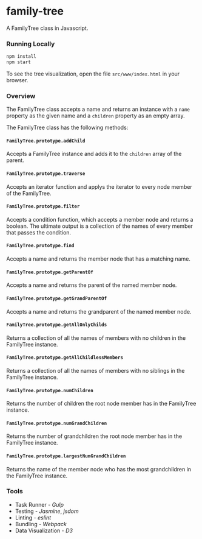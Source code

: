 # family-tree

A FamilyTree class in Javascript.

### Running Locally

```javascript
npm install
npm start
```

To see the tree visualization, open the file `src/www/index.html` in your browser.

### Overview

The FamilyTree class accepts a name and returns an instance with a `name` property as the given name and a `children` property as an empty array.

The FamilyTree class has the following methods:

#### `FamilyTree.prototype.addChild`
Accepts a FamilyTree instance and adds it to the `children` array of the parent.

#### `FamilyTree.prototype.traverse`
Accepts an iterator function and applys the iterator to every node member of the FamilyTree.

#### `FamilyTree.prototype.filter`
Accepts a condition function, which accepts a member node and returns a boolean. The ultimate output is a collection of the names of every member that passes the condition.

#### `FamilyTree.prototype.find`
Accepts a name and returns the member node that has a matching name.

#### `FamilyTree.prototype.getParentOf`
Accepts a name and returns the parent of the named member node.

#### `FamilyTree.prototype.getGrandParentOf`
Accepts a name and returns the grandparent of the named member node.

#### `FamilyTree.prototype.getAllOnlyChilds`
Returns a collection of all the names of members with no children in the FamilyTree instance.

#### `FamilyTree.prototype.getAllChildlessMembers`
Returns a collection of all the names of members with no siblings in the FamilyTree instance.

#### `FamilyTree.prototype.numChildren`
Returns the number of children the root node member has in the FamilyTree instance.

#### `FamilyTree.prototype.numGrandChildren`
Returns the number of grandchildren the root node member has in the FamilyTree instance.

#### `FamilyTree.prototype.largestNumGrandChildren`
Returns the name of the member node who has the most grandchildren in the FamilyTree instance.

### Tools

* Task Runner - *Gulp*
* Testing - *Jasmine*, *jsdom*
* Linting - *eslint*
* Bundling - *Webpack*
* Data Visualization - *D3*
